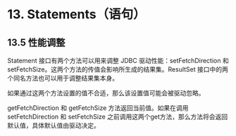 # 13. Statements（语句）

## 13.5 性能调整

Statement 接口有两个方法可以用来调整 JDBC 驱动性能：setFetchDirection 和 setFetchSize。这两个方法的传值会影响所生成的结果集。ResultSet 接口中的两个同名方法也可以用于调整结果集本身。

如果通过这两个方法设置的值不合适，那么该设置值可能会被驱动忽略。

getFetchDirection 和 getFetchSize 方法返回当前值。如果在调用 setFetchDirection 和 setFetchSize 之前调用这两个get方法，那么方法将会返回默认值，具体默认值由驱动决定。
